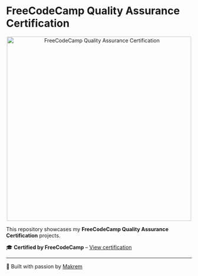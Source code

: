 # FreeCodeCamp Quality Assurance Certification  

<p align="center">
  <img src="https://i.ibb.co/cSBy2Gp9/Capture-d-cran-2025-02-24-223256.png" alt="FreeCodeCamp Quality Assurance Certification" width="500">
</p>  

This repository showcases my **FreeCodeCamp Quality Assurance Certification** projects.  

🎓 **Certified by FreeCodeCamp** – [View certification](https://www.freecodecamp.org/certification/makrem-ltifi/quality-assurance-v7)  

---  

🚀 Built with passion by [Makrem](https://github.com/makrem7)  